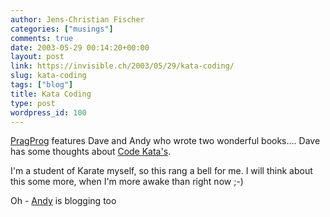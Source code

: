 ```yaml
---
author: Jens-Christian Fischer
categories: ["musings"]
comments: true
date: 2003-05-29 00:14:20+00:00
layout: post
link: https://invisible.ch/2003/05/29/kata-coding/
slug: kata-coding
tags: ["blog"]
title: Kata Coding
type: post
wordpress_id: 100
---
```


[PragProg](https://www.pragprog.com) features Dave and Andy who wrote two wonderful books.... Dave has some thoughts about [Code Kata's](https://pragprog.com/pragdave/Practices/Kata).

I'm a student of Karate myself, so this rang a bell for me. I will think about this some more, when I'm more awake than right now ;-)

Oh - [Andy](https://www.toolshed.com/blog) is blogging too
